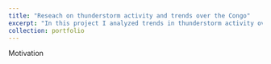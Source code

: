 ```yaml
---
title: "Reseach on thunderstorm activity and trends over the Congo"
excerpt: "In this project I analyzed trends in thunderstorm activity over the Congo Basin since 1983. To estimate thunderstorm activity, I used the Galvez-Davison Index (GDI) which is a thermodynamic index developed at the Weather Prediction Center, aiming to forecast convection in the tropics more accurately. To calculate the GDI, I used ERA-Interim reanalysis data. I further used GridSat-B1 satellite brightness temperature where I calculated the fraction of pixels with brightness temperatures between -50°C and -70°C. This method can be used to detect cold cloud tops and to quantify thunderstorm spatial extent and intensity.  <br/><img src='/images/Schematic.pdf'>"
collection: portfolio
---
```


Motivation
